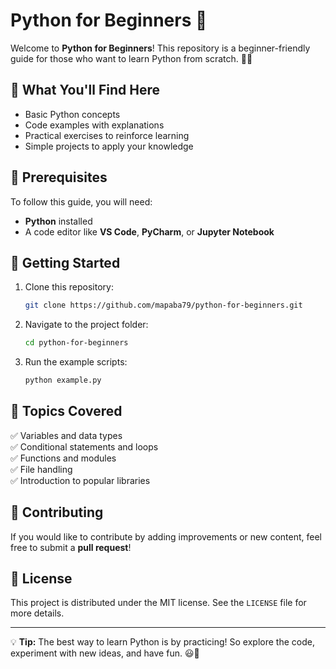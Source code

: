 # Python for Beginners 🐍

Welcome to **Python for Beginners**! This repository is a beginner-friendly guide for those who want to learn Python from scratch. 📘🚀

## 📌 What You'll Find Here
- Basic Python concepts  
- Code examples with explanations  
- Practical exercises to reinforce learning  
- Simple projects to apply your knowledge  

## 📜 Prerequisites
To follow this guide, you will need:  
- **Python** installed
- A code editor like **VS Code**, **PyCharm**, or **Jupyter Notebook**  

## 🚀 Getting Started
1. Clone this repository:  
   ```sh
   git clone https://github.com/mapaba79/python-for-beginners.git
   ```
2. Navigate to the project folder:  
   ```sh
   cd python-for-beginners
   ```
3. Run the example scripts:  
   ```sh
   python example.py
   ```

## 📖 Topics Covered
✅ Variables and data types  
✅ Conditional statements and loops  
✅ Functions and modules  
✅ File handling  
✅ Introduction to popular libraries  

## 🤝 Contributing
If you would like to contribute by adding improvements or new content, feel free to submit a **pull request**!  

## 📄 License
This project is distributed under the MIT license. See the `LICENSE` file for more details.

---

💡 **Tip:** The best way to learn Python is by practicing! So explore the code, experiment with new ideas, and have fun. 😃🐍

